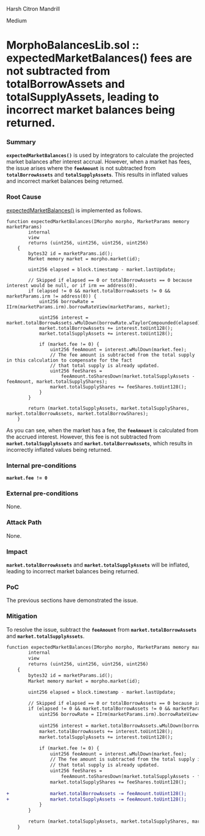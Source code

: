 Harsh Citron Mandrill

Medium

# MorphoBalancesLib.sol :: expectedMarketBalances() fees are not subtracted from totalBorrowAssets and totalSupplyAssets, leading to incorrect market balances being returned.

### Summary

**`expectedMarketBalances()`** is used by integrators to calculate the projected market balances after interest accrual. However, when a market has fees, the issue arises where the **`feeAmount`** is not subtracted from **`totalBorrowAssets`** and **`totalSupplyAssets`**. This results in inflated values and incorrect market balances being returned.

### Root Cause

[expectedMarketBalances()](https://github.com/sherlock-audit/2024-10-morpho-x-index/blob/2f125406e0dd3b1fc029b9a47fe97bfbf906fce2/index-protocol/contracts/protocol/integration/lib/MorphoBalancesLib.sol#L32-L60) is implemented as follows.
```Solidity
function expectedMarketBalances(IMorpho morpho, MarketParams memory marketParams)
        internal
        view
        returns (uint256, uint256, uint256, uint256)
    {
        bytes32 id = marketParams.id();
        Market memory market = morpho.market(id);

        uint256 elapsed = block.timestamp - market.lastUpdate;

        // Skipped if elapsed == 0 or totalBorrowAssets == 0 because interest would be null, or if irm == address(0).
        if (elapsed != 0 && market.totalBorrowAssets != 0 && marketParams.irm != address(0)) {
            uint256 borrowRate = IIrm(marketParams.irm).borrowRateView(marketParams, market);
            
            uint256 interest = market.totalBorrowAssets.wMulDown(borrowRate.wTaylorCompounded(elapsed));
            market.totalBorrowAssets += interest.toUint128();
            market.totalSupplyAssets += interest.toUint128();

            if (market.fee != 0) {
                uint256 feeAmount = interest.wMulDown(market.fee);
                // The fee amount is subtracted from the total supply in this calculation to compensate for the fact
                // that total supply is already updated.
                uint256 feeShares =
                    feeAmount.toSharesDown(market.totalSupplyAssets - feeAmount, market.totalSupplyShares);
                market.totalSupplyShares += feeShares.toUint128();
            }
        }

        return (market.totalSupplyAssets, market.totalSupplyShares, market.totalBorrowAssets, market.totalBorrowShares);
    }
```
As you can see, when the market has a fee, the **`feeAmount`** is calculated from the accrued interest. However, this fee is not subtracted from **`market.totalSupplyAssets`** and **`market.totalBorrowAssets`**, which results in incorrectly inflated values being returned.

### Internal pre-conditions

**`market.fee != 0`**

### External pre-conditions

None.

### Attack Path

None.

### Impact

**`market.totalBorrowAssets`** and **`market.totalSupplyAssets`** will be inflated, leading to incorrect market balances being returned.



### PoC

The previous sections have demonstrated the issue.

### Mitigation

To resolve the issue, subtract the **`feeAmount`** from **`market.totalBorrowAssets`** and **`market.totalSupplyAssets`**.
```diff
function expectedMarketBalances(IMorpho morpho, MarketParams memory marketParams)
        internal
        view
        returns (uint256, uint256, uint256, uint256)
    {
        bytes32 id = marketParams.id();
        Market memory market = morpho.market(id);

        uint256 elapsed = block.timestamp - market.lastUpdate;

        // Skipped if elapsed == 0 or totalBorrowAssets == 0 because interest would be null, or if irm == address(0).
        if (elapsed != 0 && market.totalBorrowAssets != 0 && marketParams.irm != address(0)) {
            uint256 borrowRate = IIrm(marketParams.irm).borrowRateView(marketParams, market);
            
            uint256 interest = market.totalBorrowAssets.wMulDown(borrowRate.wTaylorCompounded(elapsed));
            market.totalBorrowAssets += interest.toUint128();
            market.totalSupplyAssets += interest.toUint128();

            if (market.fee != 0) {
                uint256 feeAmount = interest.wMulDown(market.fee);
                // The fee amount is subtracted from the total supply in this calculation to compensate for the fact
                // that total supply is already updated.
                uint256 feeShares =
                    feeAmount.toSharesDown(market.totalSupplyAssets - feeAmount, market.totalSupplyShares);
                market.totalSupplyShares += feeShares.toUint128();
                
+               market.totalBorrowAssets -= feeAmount.toUint128();
+               market.totalSupplyAssets -= feeAmount.toUint128();
            }
        }

        return (market.totalSupplyAssets, market.totalSupplyShares, market.totalBorrowAssets, market.totalBorrowShares);
    }
```